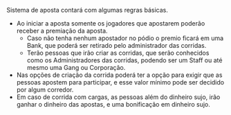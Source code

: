 Sistema de aposta contará com algumas regras básicas.
- Ao iniciar a aposta somente os jogadores que apostarem poderão receber a premiação da aposta.
  - Caso não tenha nenhum apostador no pódio o premio ficará em uma Bank, que poderá ser retirado pelo administrador das corridas.
  - Terão pessoas que irão criar as corridas, que serão conhecidos como os Administradores das corridas, podendo ser um Staff ou até mesmo uma Gang ou Corporação.
- Nas opções de criação da corrida poderá ter a opção para exigir que as pessoas apostem para participar, e esse valor mínimo pode ser decidido por algum corredor.
- Em caso de corrida com cargas, as pessoas além do dinheiro sujo, irão ganhar o dinheiro das apostas, e uma bonificação em dinheiro sujo.